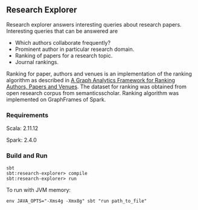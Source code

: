 ## Research Explorer
Research explorer answers interesting queries about research papers. Interesting queries that can be answered are
- Which authors collaborate frequently?
- Prominent author in particular research domain.
- Ranking of papers for a research topic.
- Journal rankings.

Ranking for paper, authors and venues is an implementation of the ranking algorithm as described in [A Graph Analytics Framework for Ranking Authors, Papers and Venues](http://www.mlgworkshop.org/2016/paper/MLG2016_paper_8.pdf). The dataset for ranking was obtained from open research corpus from semanticsscholar. Ranking algorithm was implemented on GraphFrames of Spark.

### Requirements

Scala: 2.11.12

Spark: 2.4.0


### Build and Run

```shell
sbt
sbt:research-explorer> compile
sbt:research-explorer> run
```

To run with JVM memory:

```shell
env JAVA_OPTS="-Xms4g -Xmx8g" sbt "run path_to_file"
```

